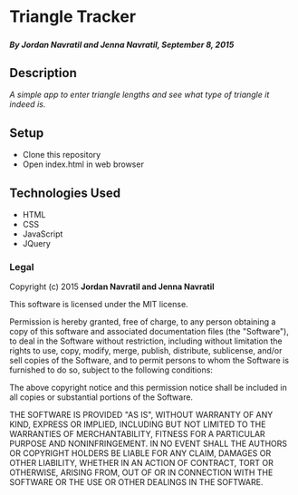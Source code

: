 # Triangle Tracker

#####

#### _By Jordan Navratil and Jenna Navratil, September 8, 2015_

## Description

_A simple app to enter triangle lengths and see what type of triangle it indeed is._

## Setup

- Clone this repository
- Open index.html in web browser

## Technologies Used

- HTML
- CSS
- JavaScript
- JQuery

### Legal

Copyright (c) 2015 **Jordan Navratil and Jenna Navratil**

This software is licensed under the MIT license.

Permission is hereby granted, free of charge, to any person obtaining a copy
of this software and associated documentation files (the "Software"), to deal
in the Software without restriction, including without limitation the rights
to use, copy, modify, merge, publish, distribute, sublicense, and/or sell
copies of the Software, and to permit persons to whom the Software is
furnished to do so, subject to the following conditions:

The above copyright notice and this permission notice shall be included in
all copies or substantial portions of the Software.

THE SOFTWARE IS PROVIDED "AS IS", WITHOUT WARRANTY OF ANY KIND, EXPRESS OR
IMPLIED, INCLUDING BUT NOT LIMITED TO THE WARRANTIES OF MERCHANTABILITY,
FITNESS FOR A PARTICULAR PURPOSE AND NONINFRINGEMENT. IN NO EVENT SHALL THE
AUTHORS OR COPYRIGHT HOLDERS BE LIABLE FOR ANY CLAIM, DAMAGES OR OTHER
LIABILITY, WHETHER IN AN ACTION OF CONTRACT, TORT OR OTHERWISE, ARISING FROM,
OUT OF OR IN CONNECTION WITH THE SOFTWARE OR THE USE OR OTHER DEALINGS IN
THE SOFTWARE.
